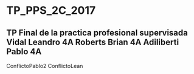 # TP_PPS_2C_2017
TP Final de la practica profesional supervisada
Vidal Leandro 4A
Roberts Brian 4A
Adiliberti Pablo 4A
-----------------------

ConflictoPablo2
ConflictoLean



